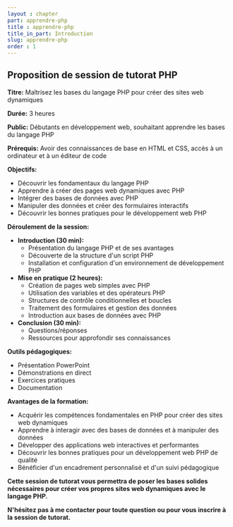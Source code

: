 ```yaml
---
layout : chapter
part: apprendre-php
title : apprendre-php
title_in_part: Introduction
slug: apprendre-php
order : 1
---
```



## Proposition de session de tutorat PHP

**Titre:** Maîtrisez les bases du langage PHP pour créer des sites web dynamiques

**Durée:** 3 heures

**Public:** Débutants en développement web, souhaitant apprendre les bases du langage PHP

**Prérequis:** Avoir des connaissances de base en HTML et CSS, accès à un ordinateur et à un éditeur de code

**Objectifs:**

* Découvrir les fondamentaux du langage PHP
* Apprendre à créer des pages web dynamiques avec PHP
* Intégrer des bases de données avec PHP
* Manipuler des données et créer des formulaires interactifs
* Découvrir les bonnes pratiques pour le développement web PHP

**Déroulement de la session:**

* **Introduction (30 min):**
    * Présentation du langage PHP et de ses avantages
    * Découverte de la structure d'un script PHP
    * Installation et configuration d'un environnement de développement PHP
* **Mise en pratique (2 heures):**
    * Création de pages web simples avec PHP
    * Utilisation des variables et des opérateurs PHP
    * Structures de contrôle conditionnelles et boucles
    * Traitement des formulaires et gestion des données
    * Introduction aux bases de données avec PHP
* **Conclusion (30 min):**
    * Questions/réponses
    * Ressources pour approfondir ses connaissances

**Outils pédagogiques:**

* Présentation PowerPoint
* Démonstrations en direct
* Exercices pratiques
* Documentation

**Avantages de la formation:**

* Acquérir les compétences fondamentales en PHP pour créer des sites web dynamiques
* Apprendre à interagir avec des bases de données et à manipuler des données
* Développer des applications web interactives et performantes
* Découvrir les bonnes pratiques pour un développement web PHP de qualité
* Bénéficier d'un encadrement personnalisé et d'un suivi pédagogique

**Cette session de tutorat vous permettra de poser les bases solides nécessaires pour créer vos propres sites web dynamiques avec le langage PHP.**

**N'hésitez pas à me contacter pour toute question ou pour vous inscrire à la session de tutorat.**

